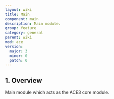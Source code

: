```yaml
---
layout: wiki
title: Main
component: main
description: Main module.
group: feature
category: general
parent: wiki
mod: ace
version:
  major: 3
  minor: 0
  patch: 0
---
```


## 1. Overview

Main module which acts as the ACE3 core module.
